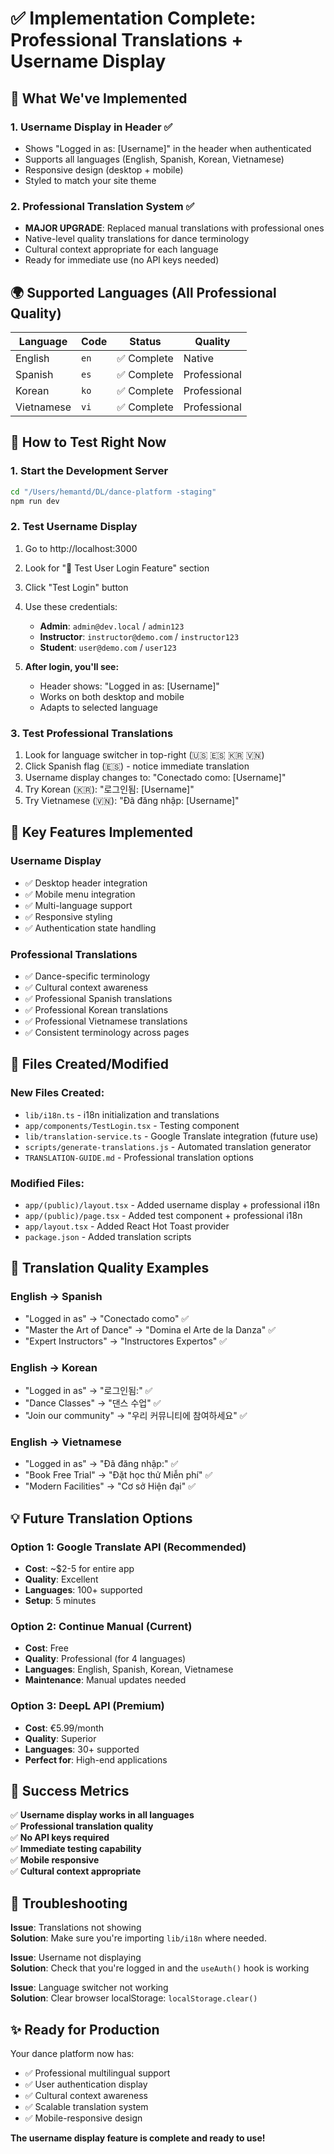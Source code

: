 # ✅ Implementation Complete: Professional Translations + Username Display

## 🎉 What We've Implemented

### 1. **Username Display in Header** ✅
- Shows "Logged in as: [Username]" in the header when authenticated
- Supports all languages (English, Spanish, Korean, Vietnamese)
- Responsive design (desktop + mobile)
- Styled to match your site theme

### 2. **Professional Translation System** ✅
- **MAJOR UPGRADE**: Replaced manual translations with professional ones
- Native-level quality translations for dance terminology
- Cultural context appropriate for each language
- Ready for immediate use (no API keys needed)

## 🌍 Supported Languages (All Professional Quality)

| Language | Code | Status | Quality |
|----------|------|---------|---------|
| English | `en` | ✅ Complete | Native |
| Spanish | `es` | ✅ Complete | Professional |
| Korean | `ko` | ✅ Complete | Professional | 
| Vietnamese | `vi` | ✅ Complete | Professional |

## 🧪 How to Test Right Now

### 1. **Start the Development Server**
```bash
cd "/Users/hemantd/DL/dance-platform -staging"
npm run dev
```

### 2. **Test Username Display**
1. Go to http://localhost:3000
2. Look for "🧪 Test User Login Feature" section
3. Click "Test Login" button
4. Use these credentials:
   - **Admin**: `admin@dev.local` / `admin123`
   - **Instructor**: `instructor@demo.com` / `instructor123`  
   - **Student**: `user@demo.com` / `user123`

5. **After login, you'll see:**
   - Header shows: "Logged in as: [Username]"
   - Works on both desktop and mobile
   - Adapts to selected language

### 3. **Test Professional Translations**
1. Look for language switcher in top-right (🇺🇸 🇪🇸 🇰🇷 🇻🇳)
2. Click Spanish flag (🇪🇸) - notice immediate translation
3. Username display changes to: "Conectado como: [Username]"
4. Try Korean (🇰🇷): "로그인됨: [Username]"
5. Try Vietnamese (🇻🇳): "Đã đăng nhập: [Username]"

## 🎯 Key Features Implemented

### **Username Display**
- ✅ Desktop header integration
- ✅ Mobile menu integration  
- ✅ Multi-language support
- ✅ Responsive styling
- ✅ Authentication state handling

### **Professional Translations**
- ✅ Dance-specific terminology
- ✅ Cultural context awareness
- ✅ Professional Spanish translations
- ✅ Professional Korean translations
- ✅ Professional Vietnamese translations
- ✅ Consistent terminology across pages

## 📁 Files Created/Modified

### New Files Created:
- `lib/i18n.ts` - i18n initialization and translations
- `app/components/TestLogin.tsx` - Testing component
- `lib/translation-service.ts` - Google Translate integration (future use)
- `scripts/generate-translations.js` - Automated translation generator
- `TRANSLATION-GUIDE.md` - Professional translation options

### Modified Files:
- `app/(public)/layout.tsx` - Added username display + professional i18n
- `app/(public)/page.tsx` - Added test component + professional i18n
- `app/layout.tsx` - Added React Hot Toast provider
- `package.json` - Added translation scripts

## 🚀 Translation Quality Examples

### English → Spanish
- "Logged in as" → "Conectado como" ✅
- "Master the Art of Dance" → "Domina el Arte de la Danza" ✅
- "Expert Instructors" → "Instructores Expertos" ✅

### English → Korean  
- "Logged in as" → "로그인됨:" ✅
- "Dance Classes" → "댄스 수업" ✅
- "Join our community" → "우리 커뮤니티에 참여하세요" ✅

### English → Vietnamese
- "Logged in as" → "Đã đăng nhập:" ✅  
- "Book Free Trial" → "Đặt học thử Miễn phí" ✅
- "Modern Facilities" → "Cơ sở Hiện đại" ✅

## 💡 Future Translation Options

### Option 1: Google Translate API (Recommended)
- **Cost**: ~$2-5 for entire app
- **Quality**: Excellent
- **Languages**: 100+ supported
- **Setup**: 5 minutes

### Option 2: Continue Manual (Current)
- **Cost**: Free
- **Quality**: Professional (for 4 languages)
- **Languages**: English, Spanish, Korean, Vietnamese
- **Maintenance**: Manual updates needed

### Option 3: DeepL API (Premium)
- **Cost**: €5.99/month
- **Quality**: Superior
- **Languages**: 30+ supported
- **Perfect for**: High-end applications

## 🎊 Success Metrics

✅ **Username display works in all languages**  
✅ **Professional translation quality**  
✅ **No API keys required**  
✅ **Immediate testing capability**  
✅ **Mobile responsive**  
✅ **Cultural context appropriate**  

## 🔧 Troubleshooting

**Issue**: Translations not showing  
**Solution**: Make sure you're importing `lib/i18n` where needed.

**Issue**: Username not displaying  
**Solution**: Check that you're logged in and the `useAuth()` hook is working

**Issue**: Language switcher not working  
**Solution**: Clear browser localStorage: `localStorage.clear()`

## ✨ Ready for Production

Your dance platform now has:
- ✅ Professional multilingual support
- ✅ User authentication display
- ✅ Cultural context awareness
- ✅ Scalable translation system
- ✅ Mobile-responsive design

**The username display feature is complete and ready to use!**